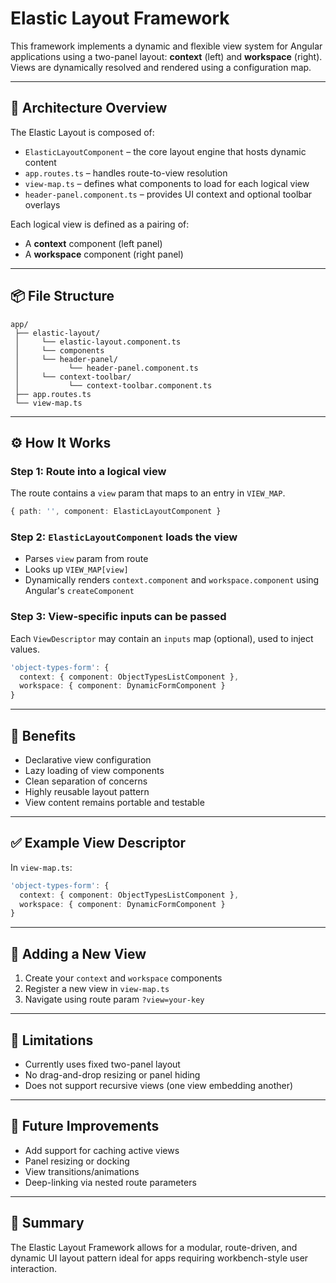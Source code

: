 # Elastic Layout Framework

This framework implements a dynamic and flexible view system for Angular applications using a two-panel layout: **context** (left) and **workspace** (right). Views are dynamically resolved and rendered using a configuration map.

---

## 🧱 Architecture Overview

The Elastic Layout is composed of:

- `ElasticLayoutComponent` – the core layout engine that hosts dynamic content
- `app.routes.ts` – handles route-to-view resolution
- `view-map.ts` – defines what components to load for each logical view
- `header-panel.component.ts` – provides UI context and optional toolbar overlays

Each logical view is defined as a pairing of:
- A **context** component (left panel)
- A **workspace** component (right panel)

---

## 📦 File Structure

```
app/
 ├── elastic-layout/
 │     └── elastic-layout.component.ts
 │     └── components
 │     └── header-panel/
 │           └── header-panel.component.ts
 │     └── context-toolbar/
 │           └── context-toolbar.component.ts
 ├── app.routes.ts
 └── view-map.ts
```
---

## ⚙️ How It Works

### Step 1: Route into a logical view
The route contains a `view` param that maps to an entry in `VIEW_MAP`.

```ts
{ path: '', component: ElasticLayoutComponent }
```

### Step 2: `ElasticLayoutComponent` loads the view
- Parses `view` param from route
- Looks up `VIEW_MAP[view]`
- Dynamically renders `context.component` and `workspace.component` using Angular's `createComponent`

### Step 3: View-specific inputs can be passed
Each `ViewDescriptor` may contain an `inputs` map (optional), used to inject values.

```ts
'object-types-form': {
  context: { component: ObjectTypesListComponent },
  workspace: { component: DynamicFormComponent }
}
```

---

## 🧠 Benefits

- Declarative view configuration
- Lazy loading of view components
- Clean separation of concerns
- Highly reusable layout pattern
- View content remains portable and testable

---

## ✅ Example View Descriptor

In `view-map.ts`:

```ts
'object-types-form': {
  context: { component: ObjectTypesListComponent },
  workspace: { component: DynamicFormComponent }
}
```

---

## 🧪 Adding a New View

1. Create your `context` and `workspace` components
2. Register a new view in `view-map.ts`
3. Navigate using route param `?view=your-key`

---

## 📌 Limitations

- Currently uses fixed two-panel layout
- No drag-and-drop resizing or panel hiding
- Does not support recursive views (one view embedding another)

---

## 🧠 Future Improvements

- Add support for caching active views
- Panel resizing or docking
- View transitions/animations
- Deep-linking via nested route parameters

---

## 📌 Summary

The Elastic Layout Framework allows for a modular, route-driven, and dynamic UI layout pattern ideal for apps requiring workbench-style user interaction.
